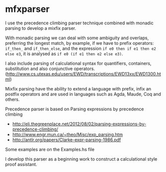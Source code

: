 # mfxparser
I use the precedence climbing parser technique combined with monadic parsing to develop a mixfix parser.

With monadic parsing we can deal with some ambiguity and overlaps, preferring the longest match, 
by example, if we have to prefix operators: `if_then_` and `if_then_else`, 
and the expression `if e0 then if e1 then e2 else e3`, it is analysed as
 `if e0 (if e1 then e2 else e3)`.

I also include parsing of calculational syntax for quantifiers, containers, substitution 
and also conjunctive operators. 
(http://www.cs.utexas.edu/users/EWD/transcriptions/EWD13xx/EWD1300.html)

Mixfix parsing have the ability to extend a language with prefix, infix an postfix operators and are used in languages such as Agda, Maude, Coq and others.

Precedence parser is based on Parsing expressions by precedence climbing
* http://eli.thegreenplace.net/2012/08/02/parsing-expressions-by-precedence-climbing/ 
* http://www.engr.mun.ca/~theo/Misc/exp_parsing.htm
* http://antlr.org/papers/Clarke-expr-parsing-1986.pdf

Some examples are on the Examples.hs file

I develop this parser as a beginning work to construct a calculational style proof assistant.
